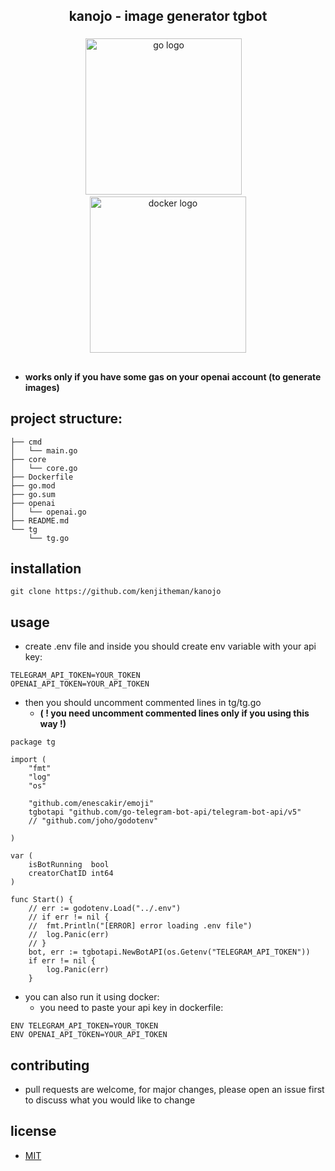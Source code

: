 <h2 align="center">kanojo - image generator tgbot</h2>

###

<div align="center">
  <img src="https://cdn.jsdelivr.net/gh/devicons/devicon/icons/go/go-original.svg" height="250" alt="go logo"  />
  <img width="10" />
  <img src="https://cdn.jsdelivr.net/gh/devicons/devicon/icons/docker/docker-original.svg" height="250" alt="docker logo"  />
</div>

##
- **works only if you have some gas on your openai account (to generate images)**
##

## project structure:

```
├── cmd
│   └── main.go
├── core
│   └── core.go
├── Dockerfile
├── go.mod
├── go.sum
├── openai
│   └── openai.go
├── README.md
└── tg
    └── tg.go
```

## installation

```
git clone https://github.com/kenjitheman/kanojo
```

## usage

- create .env file and inside you should create env variable with your api key:

```
TELEGRAM_API_TOKEN=YOUR_TOKEN
OPENAI_API_TOKEN=YOUR_API_TOKEN
```

- then you should uncomment commented lines in tg/tg.go
	- **( ! you need uncomment commented lines only if you using this way !)**

```
package tg

import (
	"fmt"
	"log"
	"os"

	"github.com/enescakir/emoji"
	tgbotapi "github.com/go-telegram-bot-api/telegram-bot-api/v5"
	// "github.com/joho/godotenv"

)

var (
	isBotRunning  bool
	creatorChatID int64
)

func Start() {
	// err := godotenv.Load("../.env")
	// if err != nil {
	// 	fmt.Println("[ERROR] error loading .env file")
	// 	log.Panic(err)
	// }
	bot, err := tgbotapi.NewBotAPI(os.Getenv("TELEGRAM_API_TOKEN"))
	if err != nil {
		log.Panic(err)
	}
```

- you can also run it using docker:
	- you need to paste your api key in dockerfile:

```
ENV TELEGRAM_API_TOKEN=YOUR_TOKEN
ENV OPENAI_API_TOKEN=YOUR_API_TOKEN
```

## contributing

- pull requests are welcome, for major changes, please open an issue first to
  discuss what you would like to change

## license

- [MIT](https://choosealicense.com/licenses/mit/)
